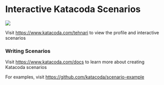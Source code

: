 # Interactive Katacoda Scenarios

[![](http://shields.katacoda.com/katacoda/tehnari/count.svg)](https://www.katacoda.com/tehnari "Get your profile on Katacoda.com")

Visit https://www.katacoda.com/tehnari to view the profile and interactive scenarios

### Writing Scenarios
Visit https://www.katacoda.com/docs to learn more about creating Katacoda scenarios

For examples, visit https://github.com/katacoda/scenario-example

